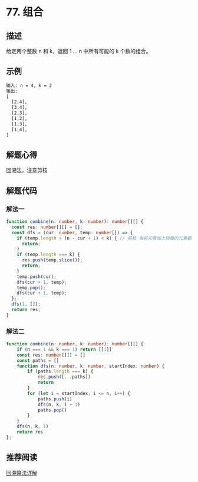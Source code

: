 # 77. 组合

## 描述

给定两个整数 n 和 k，返回 1 ... n 中所有可能的 k 个数的组合。

## 示例
  
  ```txt
  输入: n = 4, k = 2
  输出:
  [
    [2,4],
    [3,4],
    [2,3],
    [1,2],
    [1,3],
    [1,4],
  ]
  ```

## 解题心得

回溯法，注意剪枝

## 解题代码

### 解法一

```ts
function combine(n: number, k: number): number[][] {
  const res: number[][] = [];
  const dfs = (cur: number, temp: number[]) => {
    if (temp.length + (n - cur + 1) < k) { // 剪枝 当前元素加上后面的元素都不够k个 直接返回
      return;
    }
    if (temp.length === k) {
      res.push(temp.slice());
      return;
    }
    temp.push(cur);
    dfs(cur + 1, temp);
    temp.pop();
    dfs(cur + 1, temp);
  };
  dfs(1, []);
  return res;
}
```

### 解法二

```ts
function combine(n: number, k: number): number[][] {
    if (n === 1 && k === 1) return [[1]]
    const res: number[][] = []
    const paths = []
    function dfs(n: number, k: number, startIndex: number) {
        if (paths.length === k) {
            res.push([...paths])
            return
        }
        for (let i = startIndex; i <= n; i++) { 
            paths.push(i)
            dfs(n, k, i + 1)
            paths.pop()
        }
    }
    dfs(n, k, 1)
    return res
};
```

## 推荐阅读

[回溯算法详解](https://leetcode-cn.com/problems/combinations/solution/hui-su-suan-fa-xiang-jie-by-labuladong-2/)
